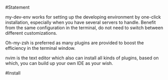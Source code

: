 #Statement

my-dev-env works for setting up the developing environment by one-click installation, especially when you have several servers to handle. Benefit from the same configuration in the terminal, do not need to switch between different customizations. 

Oh-my-zsh is preferred as many plugins are provided to boost the efficiency in the terminal window.

nvim is the text editor which also can install all kinds of plugins, based on which, you can build up your own IDE as your wish.


#Install

